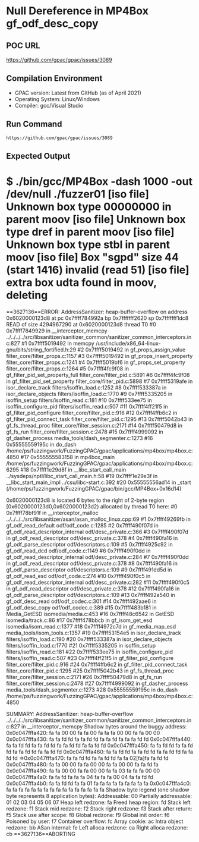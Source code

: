 # Null Dereference in MP4Box gf_odf_desc_copy

## POC URL
https://github.com/gpac/gpac/issues/3089

## Compilation Environment
- GPAC version: Latest from GitHub (as of April 2021)
- Operating System: Linux/Windows
- Compiler: gcc/Visual Studio

## Run Command
```
https://github.com/gpac/gpac/issues/3089
```

## Expected Output
$ ./bin/gcc/MP4Box -dash 1000 -out /dev/null ./fuzzer01 
[iso file] Unknown box type 00000000 in parent moov
[iso file] Unknown box type dref in parent moov
[iso file] Unknown box type stbl in parent moov
[iso file] Box "sgpd" size 44 (start 1416) invalid (read 51)
[iso file] extra box udta found in moov, deleting
=================================================================
==3627136==ERROR: AddressSanitizer: heap-buffer-overflow on address 0x6020000123d8 at pc 0x7ffff784992a bp 0x7fffffff2620 sp 0x7fffffff1dc8
READ of size 4294967290 at 0x6020000123d8 thread T0
    #0 0x7ffff7849929 in __interceptor_memcpy ../../../../src/libsanitizer/sanitizer_common/sanitizer_common_interceptors.inc:827
    #1 0x7ffff5019492 in memcpy /usr/include/x86_64-linux-gnu/bits/string_fortified.h:29
    #2 0x7ffff5019492 in gf_props_assign_value filter_core/filter_props.c:1157
    #3 0x7ffff5019492 in gf_props_insert_property filter_core/filter_props.c:1241
    #4 0x7ffff5019bf6 in gf_props_set_property filter_core/filter_props.c:1264
    #5 0x7ffff4fc9f08 in gf_filter_pid_set_property_full filter_core/filter_pid.c:5891
    #6 0x7ffff4fc9f08 in gf_filter_pid_set_property filter_core/filter_pid.c:5898
    #7 0x7ffff5319afe in isor_declare_track filters/isoffin_load.c:1252
    #8 0x7ffff533387a in isor_declare_objects filters/isoffin_load.c:1770
    #9 0x7ffff5335205 in isoffin_setup filters/isoffin_read.c:181
    #10 0x7ffff533ee75 in isoffin_configure_pid filters/isoffin_read.c:507
    #11 0x7ffff4ff21f5 in gf_filter_pid_configure filter_core/filter_pid.c:916
    #12 0x7ffff4ffb6c2 in gf_filter_pid_connect_task filter_core/filter_pid.c:1295
    #13 0x7ffff5042b43 in gf_fs_thread_proc filter_core/filter_session.c:2171
    #14 0x7ffff50479d8 in gf_fs_run filter_core/filter_session.c:2478
    #15 0x7ffff4999092 in gf_dasher_process media_tools/dash_segmenter.c:1273
    #16 0x55555559195c in do_dash /home/ps/fuzzingwork/FuzzingGPAC/gpac/applications/mp4box/mp4box.c:4850
    #17 0x555555583158 in mp4box_main /home/ps/fuzzingwork/FuzzingGPAC/gpac/applications/mp4box/mp4box.c:6295
    #18 0x7ffff1e29d8f in __libc_start_call_main ../sysdeps/nptl/libc_start_call_main.h:58
    #19 0x7ffff1e29e3f in __libc_start_main_impl ../csu/libc-start.c:392
    #20 0x55555556ad14 in _start (/home/ps/fuzzingwork/FuzzingGPAC/gpac/bin/gcc/MP4Box+0x16d14)

0x6020000123d8 is located 6 bytes to the right of 2-byte region [0x6020000123d0,0x6020000123d2)
allocated by thread T0 here:
    #0 0x7ffff78bf91f in __interceptor_malloc ../../../../src/libsanitizer/asan/asan_malloc_linux.cpp:69
    #1 0x7ffff49269fb in gf_odf_read_default odf/odf_code.c:1285
    #2 0x7ffff490f07d in gf_odf_read_descriptor_internal odf/desc_private.c:366
    #3 0x7ffff490f07d in gf_odf_read_descriptor odf/desc_private.c:378
    #4 0x7ffff490fa16 in gf_odf_parse_descriptor odf/descriptors.c:109
    #5 0x7ffff4925c92 in gf_odf_read_dcd odf/odf_code.c:1149
    #6 0x7ffff490f0dd in gf_odf_read_descriptor_internal odf/desc_private.c:284
    #7 0x7ffff490f0dd in gf_odf_read_descriptor odf/desc_private.c:378
    #8 0x7ffff490fa16 in gf_odf_parse_descriptor odf/descriptors.c:109
    #9 0x7ffff491dd5d in gf_odf_read_esd odf/odf_code.c:274
    #10 0x7ffff490f0c5 in gf_odf_read_descriptor_internal odf/desc_private.c:282
    #11 0x7ffff490f0c5 in gf_odf_read_descriptor odf/desc_private.c:378
    #12 0x7ffff490fa16 in gf_odf_parse_descriptor odf/descriptors.c:109
    #13 0x7ffff492a540 in gf_odf_desc_read odf/odf_codec.c:301
    #14 0x7ffff492aae6 in gf_odf_desc_copy odf/odf_codec.c:389
    #15 0x7ffff483b181 in Media_GetESD isomedia/media.c:453
    #16 0x7ffff48c6542 in GetESD isomedia/track.c:86
    #17 0x7ffff478bbcb in gf_isom_get_esd isomedia/isom_read.c:1377
    #18 0x7ffff4972c7d in gf_media_map_esd media_tools/isom_tools.c:1357
    #19 0x7ffff53154e5 in isor_declare_track filters/isoffin_load.c:190
    #20 0x7ffff533387a in isor_declare_objects filters/isoffin_load.c:1770
    #21 0x7ffff5335205 in isoffin_setup filters/isoffin_read.c:181
    #22 0x7ffff533ee75 in isoffin_configure_pid filters/isoffin_read.c:507
    #23 0x7ffff4ff21f5 in gf_filter_pid_configure filter_core/filter_pid.c:916
    #24 0x7ffff4ffb6c2 in gf_filter_pid_connect_task filter_core/filter_pid.c:1295
    #25 0x7ffff5042b43 in gf_fs_thread_proc filter_core/filter_session.c:2171
    #26 0x7ffff50479d8 in gf_fs_run filter_core/filter_session.c:2478
    #27 0x7ffff4999092 in gf_dasher_process media_tools/dash_segmenter.c:1273
    #28 0x55555559195c in do_dash /home/ps/fuzzingwork/FuzzingGPAC/gpac/applications/mp4box/mp4box.c:4850

SUMMARY: AddressSanitizer: heap-buffer-overflow ../../../../src/libsanitizer/sanitizer_common/sanitizer_common_interceptors.inc:827 in __interceptor_memcpy
Shadow bytes around the buggy address:
  0x0c047fffa420: fa fa 00 00 fa fa 00 fa fa fa 00 00 fa fa 00 00
  0x0c047fffa430: fa fa fd fd fa fa fd fd fa fa fd fa fa fa fd fd
  0x0c047fffa440: fa fa fd fd fa fa fd fd fa fa fd fd fa fa fd fd
  0x0c047fffa450: fa fa fd fd fa fa fd fd fa fa fd fd fa fa fd fd
  0x0c047fffa460: fa fa fd fd fa fa fd fd fa fa fd fd fa fa fd fd
=>0x0c047fffa470: fa fa fd fd fa fa fd fd fa fa 02[fa]fa fa fd fd
  0x0c047fffa480: fa fa 00 00 fa fa 00 00 fa fa 00 00 fa fa fd fa
  0x0c047fffa490: fa fa 00 00 fa fa 00 00 fa fa 03 fa fa fa 00 00
  0x0c047fffa4a0: fa fa fd fa fa fa 04 fa fa fa 00 04 fa fa fd fd
  0x0c047fffa4b0: fa fa fd fd fa fa 01 fa fa fa fa fa fa fa fa fa
  0x0c047fffa4c0: fa fa fa fa fa fa fa fa fa fa fa fa fa fa fa fa
Shadow byte legend (one shadow byte represents 8 application bytes):
  Addressable:           00
  Partially addressable: 01 02 03 04 05 06 07 
  Heap left redzone:       fa
  Freed heap region:       fd
  Stack left redzone:      f1
  Stack mid redzone:       f2
  Stack right redzone:     f3
  Stack after return:      f5
  Stack use after scope:   f8
  Global redzone:          f9
  Global init order:       f6
  Poisoned by user:        f7
  Container overflow:      fc
  Array cookie:            ac
  Intra object redzone:    bb
  ASan internal:           fe
  Left alloca redzone:     ca
  Right alloca redzone:    cb
==3627136==ABORTING